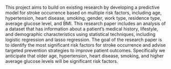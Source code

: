  This project aims to build on existing research by developing a predictive model for stroke occurrence based on multiple risk factors, including age, hypertension, heart disease, smoking, gender, work type, residence type, average glucose level, and BMI. This research paper includes an analysis of a dataset that has information about a patient’s medical history, lifestyle, and demographic characteristics using statistical techniques, including logistic regression and lasso regression. The goal of the research paper is to identify the most significant risk factors for stroke occurrence and advise targeted prevention strategies to improve patient outcomes. Specifically we anticipate that older age, hypertension, heart disease, smoking, and higher average glucose levels will be significant risk factors.
